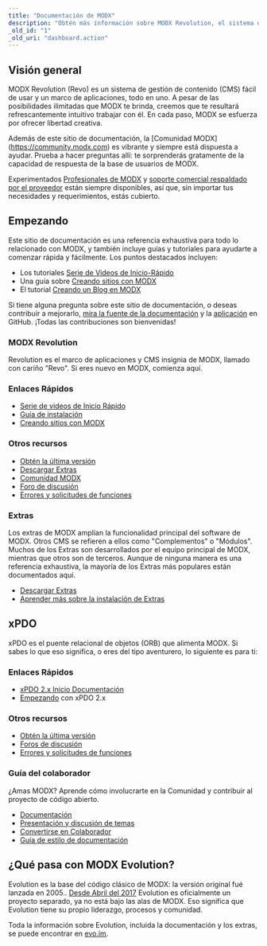```yaml
---
title: "Documentación de MODX"
description: "Obtén más información sobre MODX Revolution, el sistema de gestión de contenido potente y fácil de usar con un historial de 14 años."
_old_id: "1"
_old_uri: "dashboard.action"
---
```


## Visión general

MODX Revolution (Revo) es un sistema de gestión de contenido (CMS) fácil de usar y un marco de aplicaciones, todo en uno. A pesar de las posibilidades ilimitadas que MODX te brinda, creemos que te resultará refrescantemente intuitivo trabajar con él. En cada paso, MODX se esfuerza por ofrecer libertad creativa.

Además de este sitio de documentación, la [Comunidad MODX] (https://community.modx.com) es vibrante y siempre está dispuesta a ayudar. Prueba a hacer preguntas allí: te sorprenderás gratamente de la capacidad de respuesta de la base de usuarios de MODX.

Experimentados [Profesionales de MODX](http://modx.com/professionals) y [soporte comercial respaldado por el proveedor](http://modx.com/support/) están siempre disponibles, así que, sin importar tus necesidades y requerimientos, estás cubierto.

## Empezando

Este sitio de documentación es una referencia exhaustiva para todo lo relacionado con MODX, y también incluye guías y tutoriales para ayudarte a comenzar rápida y fácilmente. Los puntos destacados incluyen:

- Los tutoriales [Serie de Videos de Inicio-Rápido](building-sites/integrating-templates/video-quick-start)
- Una guía sobre [Creando sitios con MODX](building-sites)
- El tutorial [Creando un Blog en MODX](case-studies-and-tutorials/creating-a-blog-in-modx-revolution)

Si tiene alguna pregunta sobre este sitio de documentación, o deseas contribuir a mejorarlo, [mira la fuente de la documentación](https://github.com/modxorg/Docs) y la [aplicación](https://github.com/modxorg/DocsApp) en GitHub. ¡Todas las contribuciones son bienvenidas!

### MODX Revolution

Revolution es el marco de aplicaciones y CMS insignia de MODX, llamado con cariño "Revo". Si eres nuevo en MODX, comienza aquí.

### Enlaces Rápidos

- [Serie de videos de Inicio Rápido](building-sites/integrating-templates/video-quick-start)
- [Guía de instalación](getting-started/installation)
- [Creando sitios con MODX](building-sites)

### Otros recursos

- [Obtén la última versión](http://modx.com/download/)
- [Descargar Extras](http://modx.com/extras/)
- [Comunidad MODX](https://community.modx.com)
- [Foro de discusión](http://forums.modx.com/board/?board=264)
- [Errores y solicitudes de funciones](https://github.com/modxcms/revolution/issues)

### Extras

Los extras de MODX amplían la funcionalidad principal del software de MODX. Otros CMS se refieren a ellos como "Complementos" o "Módulos". Muchos de los Extras son desarrollados por el equipo principal de MODX, mientras que otros son de terceros. Aunque de ninguna manera es una referencia exhaustiva, la mayoría de los Extras más populares están documentados aquí.

- [Descargar Extras](http://modx.com/extras/?product=revolution)
- [Aprender más sobre la instalación de Extras](building-sites/extras)

## xPDO

xPDO es el puente relacional de objetos (ORB) que alimenta MODX. Si sabes lo que eso significa, o eres del tipo aventurero, lo siguiente es para ti:

### Enlaces Rápidos

- [xPDO 2.x Inicio Documentación](extending-modx/xpdo)
- [Empezando](getting-started) con xPDO 2.x

### Otros recursos

- [Obtén la última versión](http://xpdo.org/downloads.html)
- [Foros de discusión](http://forums.modx.com/board/46/developing-with-xpdo)
- [Errores y solicitudes de funciones](https://github.com/modxcms/xpdo/issues)

### Guía del colaborador

¿Amas MODX? Aprende cómo involucrarte en la Comunidad y contribuir al proyecto de código abierto.

- [Documentación](contribute/)
- [Presentación y discusión de temas](contribute/issues)
- [Convertirse en Colaborador](contribute/code)
- [Guía de estilo de documentación](contribute/documentation/style-guide)

## ¿Qué pasa con MODX Evolution?

Evolution es la base del código clásico de MODX: la versión original fué lanzada en 2005.. [Desde Abril del 2017](https://modx.com/blog/evolution-cms-has-a-new-home) Evolution es oficialmente un proyecto separado, ya no está bajo las alas de MODX. Eso significa que Evolution tiene su propio liderazgo, procesos y comunidad.

Toda la información sobre Evolution, incluida la documentación y los extras, se puede encontrar en [evo.im](https://evo.im/).
